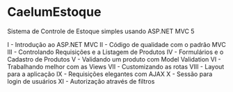# CaelumEstoque
Sistema de Controle de Estoque simples usando ASP.NET MVC 5

I - Introdução ao ASP.NET MVC
II - Código de qualidade com o padrão MVC
III - Controlando Requisições e a Listagem de Produtos
IV - Formulários e o Cadastro de Produtos
V - Validando um produto com Model Validation
VI - Trabalhando melhor com as Views
VII - Customizando as rotas
VIII - Layout para a aplicação
IX - Requisições elegantes com AJAX
X - Sessão para login de usuários
XI - Autorização através de filtros
